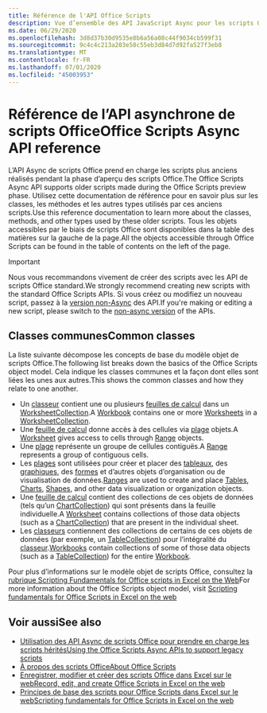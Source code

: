 ```yaml
---
title: Référence de l'API Office Scripts
description: Vue d’ensemble des API JavaScript Async pour les scripts Office.
ms.date: 06/29/2020
ms.openlocfilehash: 3d8d37b30d9535e8b6a56a08c44f9034cb599f31
ms.sourcegitcommit: 9c4c4c213a203e58c55eb3d84d7d92fa527f3eb8
ms.translationtype: MT
ms.contentlocale: fr-FR
ms.lasthandoff: 07/01/2020
ms.locfileid: "45003953"
---
```

# <a name="office-scripts-async-api-reference"></a><span data-ttu-id="ca168-103">Référence de l’API asynchrone de scripts Office</span><span class="sxs-lookup"><span data-stu-id="ca168-103">Office Scripts Async API reference</span></span>

<span data-ttu-id="ca168-104">L’API Async de scripts Office prend en charge les scripts plus anciens réalisés pendant la phase d’aperçu des scripts Office.</span><span class="sxs-lookup"><span data-stu-id="ca168-104">The Office Scripts Async API supports older scripts made during the Office Scripts preview phase.</span></span> <span data-ttu-id="ca168-105">Utilisez cette documentation de référence pour en savoir plus sur les classes, les méthodes et les autres types utilisés par ces anciens scripts.</span><span class="sxs-lookup"><span data-stu-id="ca168-105">Use this reference documentation to learn more about the classes, methods, and other types used by these older scripts.</span></span> <span data-ttu-id="ca168-106">Tous les objets accessibles par le biais de scripts Office sont disponibles dans la table des matières sur la gauche de la page.</span><span class="sxs-lookup"><span data-stu-id="ca168-106">All the objects accessible through Office Scripts can be found in the table of contents on the left of the page.</span></span>

> [!IMPORTANT]
> <span data-ttu-id="ca168-107">Nous vous recommandons vivement de créer des scripts avec les API de scripts Office standard.</span><span class="sxs-lookup"><span data-stu-id="ca168-107">We strongly recommend creating new scripts with the standard Office Scripts APIs.</span></span> <span data-ttu-id="ca168-108">Si vous créez ou modifiez un nouveau script, passez à la [version non-Async](?view=office-scripts) des API.</span><span class="sxs-lookup"><span data-stu-id="ca168-108">If you're making or editing a new script, please switch to the [non-async version](?view=office-scripts) of the APIs.</span></span>

## <a name="common-classes"></a><span data-ttu-id="ca168-109">Classes communes</span><span class="sxs-lookup"><span data-stu-id="ca168-109">Common classes</span></span>

<span data-ttu-id="ca168-110">La liste suivante décompose les concepts de base du modèle objet de scripts Office.</span><span class="sxs-lookup"><span data-stu-id="ca168-110">The following list breaks down the basics of the Office Scripts object model.</span></span> <span data-ttu-id="ca168-111">Cela indique les classes communes et la façon dont elles sont liées les unes aux autres.</span><span class="sxs-lookup"><span data-stu-id="ca168-111">This shows the common classes and how they relate to one another.</span></span>

- <span data-ttu-id="ca168-112">Un [classeur](/javascript/api/office-scripts/excelscript/excelscript.workbook) contient une ou plusieurs [feuilles de calcul](/javascript/api/office-scripts/excelscript/excelscript.worksheet) dans un [WorksheetCollection](/javascript/api/office-scripts/excelscript/excelscript.worksheetcollection).</span><span class="sxs-lookup"><span data-stu-id="ca168-112">A [Workbook](/javascript/api/office-scripts/excelscript/excelscript.workbook) contains one or more [Worksheets](/javascript/api/office-scripts/excelscript/excelscript.worksheet) in a [WorksheetCollection](/javascript/api/office-scripts/excelscript/excelscript.worksheetcollection).</span></span>
- <span data-ttu-id="ca168-113">Une [feuille de calcul](/javascript/api/office-scripts/excelscript/excelscript.worksheet) donne accès à des cellules via [plage](/javascript/api/office-scripts/excelscript/excelscript.range) objets.</span><span class="sxs-lookup"><span data-stu-id="ca168-113">A [Worksheet](/javascript/api/office-scripts/excelscript/excelscript.worksheet) gives access to cells through [Range](/javascript/api/office-scripts/excelscript/excelscript.range) objects.</span></span>
- <span data-ttu-id="ca168-114">Une [plage](/javascript/api/office-scripts/excelscript/excelscript.range) représente un groupe de cellules contiguës.</span><span class="sxs-lookup"><span data-stu-id="ca168-114">A [Range](/javascript/api/office-scripts/excelscript/excelscript.range) represents a group of contiguous cells.</span></span>
- <span data-ttu-id="ca168-115">Les [plages](/javascript/api/office-scripts/excelscript/excelscript.range) sont utilisées pour créer et placer des [tableaux](/javascript/api/office-scripts/excelscript/excelscript.table), des [graphiques](/javascript/api/office-scripts/excelscript/excelscript.chart), des [formes](/javascript/api/office-scripts/excelscript/excelscript.shape) et d’autres objets d’organisation ou de visualisation de données.</span><span class="sxs-lookup"><span data-stu-id="ca168-115">[Ranges](/javascript/api/office-scripts/excelscript/excelscript.range) are used to create and place [Tables](/javascript/api/office-scripts/excelscript/excelscript.table), [Charts](/javascript/api/office-scripts/excelscript/excelscript.chart), [Shapes](/javascript/api/office-scripts/excelscript/excelscript.shape), and other data visualization or organization objects.</span></span>
- <span data-ttu-id="ca168-116">Une [feuille de calcul](/javascript/api/office-scripts/excelscript/excelscript.worksheet) contient des collections de ces objets de données (tels qu’un [ChartCollection](/javascript/api/office-scripts/excelscript/excelscript.chartcollection)) qui sont présents dans la feuille individuelle.</span><span class="sxs-lookup"><span data-stu-id="ca168-116">A [Worksheet](/javascript/api/office-scripts/excelscript/excelscript.worksheet) contains collections of those data objects (such as a [ChartCollection](/javascript/api/office-scripts/excelscript/excelscript.chartcollection)) that are present in the individual sheet.</span></span>
- <span data-ttu-id="ca168-117">Les [classeurs](/javascript/api/office-scripts/excelscript/excelscript.workbook) contiennent des collections de certains de ces objets de données (par exemple, un [TableCollection](/javascript/api/office-scripts/excelscript/excelscript.tablecollection)) pour l’intégralité du [classeur](/javascript/api/office-scripts/excelscript/excelscript.workbook).</span><span class="sxs-lookup"><span data-stu-id="ca168-117">[Workbooks](/javascript/api/office-scripts/excelscript/excelscript.workbook) contain collections of some of those data objects (such as a [TableCollection](/javascript/api/office-scripts/excelscript/excelscript.tablecollection)) for the entire [Workbook](/javascript/api/office-scripts/excelscript/excelscript.workbook).</span></span>

<span data-ttu-id="ca168-118">Pour plus d’informations sur le modèle objet de scripts Office, consultez la [rubrique Scripting Fundamentals for Office scripts in Excel on the Web](/office/dev/scripts/develop/scripting-fundamentals)</span><span class="sxs-lookup"><span data-stu-id="ca168-118">For more information about the Office Scripts object model, visit [Scripting fundamentals for Office Scripts in Excel on the web](/office/dev/scripts/develop/scripting-fundamentals)</span></span>

## <a name="see-also"></a><span data-ttu-id="ca168-119">Voir aussi</span><span class="sxs-lookup"><span data-stu-id="ca168-119">See also</span></span>

- [<span data-ttu-id="ca168-120">Utilisation des API Async de scripts Office pour prendre en charge les scripts hérités</span><span class="sxs-lookup"><span data-stu-id="ca168-120">Using the Office Scripts Async APIs to support legacy scripts</span></span>](/office/dev/scripts/develop/excel-async-model)
- [<span data-ttu-id="ca168-121">À propos des scripts Office</span><span class="sxs-lookup"><span data-stu-id="ca168-121">About Office Scripts</span></span>](/office/dev/scripts/overview/excel)
- [<span data-ttu-id="ca168-122">Enregistrer, modifier et créer des scripts Office dans Excel sur le web</span><span class="sxs-lookup"><span data-stu-id="ca168-122">Record, edit, and create Office Scripts in Excel on the web</span></span>](/office/dev/scripts/tutorials/excel-tutorial)
- [<span data-ttu-id="ca168-123">Principes de base des scripts pour Office Scripts dans Excel sur le web</span><span class="sxs-lookup"><span data-stu-id="ca168-123">Scripting fundamentals for Office Scripts in Excel on the web</span></span>](/office/dev/scripts/develop/scripting-fundamentals)
